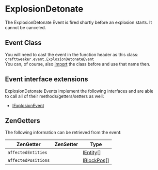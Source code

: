 # ExplosionDetonate

The ExplosionDetonate Event is fired shortly before an explosion starts. It cannot be canceled.

## Event Class
You will need to cast the event in the function header as this class:  
`crafttweaker.event.ExplosionDetonateEvent`  
You can, of course, also [import](/AdvancedFunctions/Import/) the class before and use that name then.

## Event interface extensions
ExplosionDetonate Events implement the following interfaces and are able to call all of their methods/getters/setters as well:

- [IExplosionEvent](/Vanilla/Events/Events/IExplosionEvent/)


## ZenGetters
The following information can be retrieved from the event:

| ZenGetter            | ZenSetter     | Type                                                               |
|----------------------|---------------|--------------------------------------------------------------------|
| `affectedEntities`   |               | [IEntity](/Vanilla/Entities/IEntity/)[]                            |
| `affectedPositions`  |               | [IBlockPos](/Vanilla/Blocks/IBlockPosition/)[]                     |
